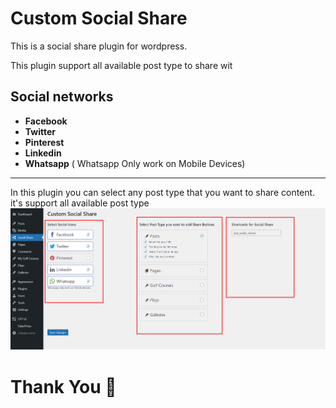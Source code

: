 # Custom Social Share

This is a social share plugin for wordpress. 

This plugin support all available post type to share wit 

## Social networks
- **Facebook**
- **Twitter**
- **Pinterest**
- **Linkedin**
- **Whatsapp** ( Whatsapp Only work on Mobile Devices)

-----------------------------
In this plugin you can select any post type that you want to share content. it's support all available post type
![img.png](assets/img.png)

# Thank You 🙏
